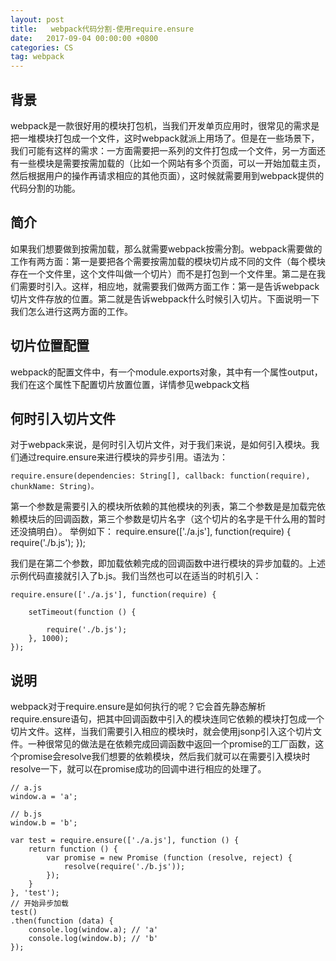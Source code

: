 ```yaml
---
layout: post
title:   webpack代码分割-使用require.ensure
date:   2017-09-04 00:00:00 +0800
categories: CS
tag: webpack
---
```

## 背景

   webpack是一款很好用的模块打包机，当我们开发单页应用时，很常见的需求是把一堆模块打包成一个文件，这时webpack就派上用场了。但是在一些场景下，我们可能有这样的需求：一方面需要把一系列的文件打包成一个文件，另一方面还有一些模块是需要按需加载的（比如一个网站有多个页面，可以一开始加载主页，然后根据用户的操作再请求相应的其他页面），这时候就需要用到webpack提供的代码分割的功能。

## 简介

   如果我们想要做到按需加载，那么就需要webpack按需分割。webpack需要做的工作有两方面：第一是要把各个需要按需加载的模块切片成不同的文件（每个模块存在一个文件里，这个文件叫做一个切片）而不是打包到一个文件里。第二是在我们需要时引入。这样，相应地，就需要我们做两方面工作：第一是告诉webpack切片文件存放的位置。第二就是告诉webpack什么时候引入切片。下面说明一下我们怎么进行这两方面的工作。

## 切片位置配置

   webpack的配置文件中，有一个module.exports对象，其中有一个属性output，我们在这个属性下配置切片放置位置，详情参见webpack文档

## 何时引入切片文件

   对于webpack来说，是何时引入切片文件，对于我们来说，是如何引入模块。我们通过require.ensure来进行模块的异步引用。语法为：

```
require.ensure(dependencies: String[], callback: function(require), chunkName: String)。
```

第一个参数是需要引入的模块所依赖的其他模块的列表，第二个参数是是加载完依赖模块后的回调函数，第三个参数是切片名字（这个切片的名字是干什么用的暂时还没搞明白）。
举例如下：
require.ensure(['./a.js'], function(require) {
    require('./b.js');
});

我们是在第二个参数，即加载依赖完成的回调函数中进行模块的异步加载的。上述示例代码直接就引入了b.js。我们当然也可以在适当的时机引入：

```
require.ensure(['./a.js'], function(require) {

    setTimeout(function () {

        require('./b.js');
    }, 1000);
});
```

## 说明

   webpack对于require.ensure是如何执行的呢？它会首先静态解析require.ensure语句，把其中回调函数中引入的模块连同它依赖的模块打包成一个切片文件。这样，当我们需要引入相应的模块时，就会使用jsonp引入这个切片文件。一种很常见的做法是在依赖完成回调函数中返回一个promise的工厂函数，这个promise会resolve我们想要的依赖模块，然后我们就可以在需要引入模块时resolve一下，就可以在promise成功的回调中进行相应的处理了。



```
// a.js  
window.a = 'a';  
  
// b.js  
window.b = 'b';  
  
var test = require.ensure(['./a.js'], function () {  
    return function () {  
        var promise = new Promise (function (resolve, reject) {  
            resolve(require('./b.js'));  
        });  
    }  
}, 'test');
// 开始异步加载  
test()  
.then(function (data) {  
    console.log(window.a); // 'a'  
    console.log(window.b); // 'b'  
});  
```
